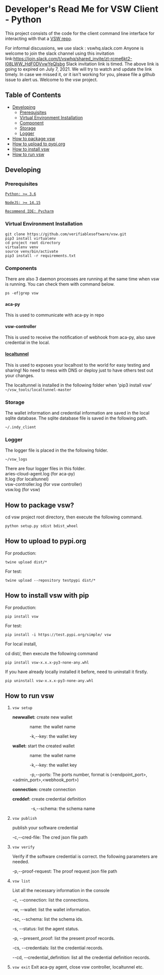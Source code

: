 # Developer's Read Me for VSW Client - Python <!-- omit in toc -->

This project consists of the code for the client command line interface for interacting with that a [VSW repo](https://github.com/verifiablesoftware/vsw-repo).

For informal discussions, we use slack : vswhq.slack.com
Anyone is welcome to join the slack channel using this invitation link:https://join.slack.com/t/vswhq/shared_invite/zt-rcme6kt2-l08LWW_HdF0DVvwYeQIsbg
Slack invitation link is timed. The above link is going to expired on July 7, 2021. We will try to watch and update the link timely. In case we missed it, or it isn't working for you, please file a github issue to alert us. Welcome to the vsw project.


## Table of Contents <!-- omit in toc -->

- [Developing](#developing)
  - [Prerequisites](#prerequisites)
  - [Virtual Environment Installation](#virtual-environment-installation)
  - [Component](#components)
  - [Storage](#storage)
  - [Logger](#logger)
- [How to package vsw](#how-to-package-vsw?)
- [How to upload to pypi.org](#how-to-upload-to-pypi.org)
- [How to install vsw](#how-to-install-vsw-with-pip)
- [How to run vsw](#how-to-run-vsw)


## Developing
### Prerequisites
[`Python: >= 3.6`](https://www.python.org/downloads/)

[`NodeJS: >= 14.15`](https://nodejs.org/en/)

[`Recommend IDE: Pycharm`](https://www.jetbrains.com/pycharm/download/#section=mac)

### Virtual Environment Installation

```
git clone https://github.com/verifiablesoftware/vsw.git
pip3 install virtualenv
cd project root directory
virtualenv venv
source venv/bin/activate
pip3 install -r requirements.txt
```

### Components
There are also 3 daemon processes are running at the same time when vsw is running.
You can check them with command below.

```ps -ef|grep vsw```
#### aca-py 
This is used to communicate with aca-py in repo
#### vsw-controller
This is used to receive the notification of webhook from aca-py, also save credential in the local.
#### [localtunnel](https://github.com/localtunnel/localtunnel)
This is used to exposes your localhost to the world for easy testing and sharing! No need to mess with DNS or deploy just to have others test out your changes.

The localtunnel is installed in the following folder when 'pip3 install vsw'  
```~/vsw_tools/localtunnel-master```


### Storage
The wallet information and credential information are saved in the local sqlite database.
The sqlite database file is saved in the following path.

```~/.indy_client```


### Logger
The logger file is placed in the the following folder.

```~/vsw_logs```

There are four logger files in this folder.  
aries-cloud-agent.log (for aca-py)     
lt.log (for localtunnel)  
vsw-controller.log (for vsw controller)     
vsw.log (for vsw)



## How to package vsw?
cd vsw project root directory, then execute the following command.

`python setup.py sdist bdist_wheel`

## How to upload to pypi.org
For production: 

`twine upload dist/*`

For test: 

`twine upload --repository testpypi dist/*`

## How to install vsw with pip
For production: 

`pip install vsw`

For test: 

`pip install -i https://test.pypi.org/simple/ vsw`

For local install, 

cd dist/, then execute the following command

`pip install vsw-x.x.x-py3-none-any.whl`

If you have already locally installed it before, need to uninstall it firstly.

`pip uninstall vsw-x.x.x-py3-none-any.whl`

## How to run vsw
1. `vsw setup`

    **newwallet:** create new wallet
    
    &emsp;&emsp;&emsp;&emsp;name: the wallet name
      
    &emsp;&emsp;&emsp;&emsp;-k,--key: the wallet key
      
    **wallet:** start the created wallet
    
    &emsp;&emsp;&emsp;&emsp;name: the wallet name
    
    &emsp;&emsp;&emsp;&emsp;-k,--key: the wallet key
    
    &emsp;&emsp;&emsp;&emsp;-p,--ports: The ports number, format is (<endpoint_port>,<admin_port>,<webhook_port>)
      
    **connection:** create connection
    
    **creddef:** create credential definition
    
    &emsp;&emsp;&emsp;&emsp; -s,--schema: the schema name
      
2. `vsw publish`

    publish your software credential
    
    -c,--cred-file: The cred json file path
    
3. `vsw verify`

    Verify if the software credential is correct. the following parameters are needed.
    
    -p,--proof-request: The proof request json file path

4. `vsw list`

    List all the necessary information in the console
    
    -c, --connection: list the connections.
    
    -w, --wallet: list the wallet information.
    
    -sc, --schema: list the schema ids.
    
    -s, --status: list the agent status.
    
    -p, --present_proof: list the present proof records.
    
    -cs, --credentials: list the credential records.
    
    --cd, --credential_definition: list all the credential definition records.
    
5. `vsw exit`
    Exit aca-py agent, close vsw controller, localtunnel etc.
    


